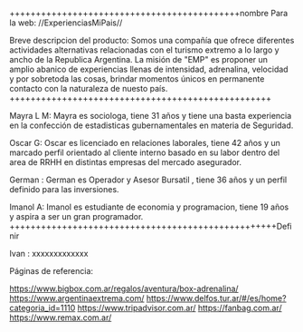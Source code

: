 ++++++++++++++++++++++++++++++++++++++++++++nombre Para la web:
//ExperienciasMiPais//

Breve descripcion del producto:
 Somos una compañía que ofrece diferentes actividades alternativas relacionadas con el turismo extremo a lo largo y ancho de la Republica Argentina.
 La misión de "EMP" es proponer un amplio abanico de experiencias llenas de intensidad, adrenalina, velocidad y por sobretoda las cosas, brindar momentos únicos en permanente contacto con la naturaleza de nuesto país.
++++++++++++++++++++++++++++++++++++++++++++++++++

Mayra L M:
Mayra es sociologa, tiene 31 años y tiene una basta experiencia en la confección de estadisticas gubernamentales en materia de Seguridad.

Oscar G:
Oscar es licenciado en relaciones laborales, tiene 42 años y un marcado perfil orientado al cliente interno basado en su labor dentro del area de RRHH en distintas empresas del mercado asegurador.

German : 
German es Operador y Asesor Bursatil , tiene 36 años y un perfil definido para las inversiones.

Imanol A:
Imanol es estudiante de economia y programacion, tiene 19 años y aspira a ser un gran programador.
+++++++++++++++++++++++++++++++++++++++++++++++++++Definir

Ivan :
xxxxxxxxxxxxx

Páginas de referencia:

https://www.bigbox.com.ar/regalos/aventura/box-adrenalina/
https://www.argentinaextrema.com/
https://www.delfos.tur.ar/#/es/home?categoria_id=1110
https://www.tripadvisor.com.ar/
https://fanbag.com.ar/
https://www.remax.com.ar/
